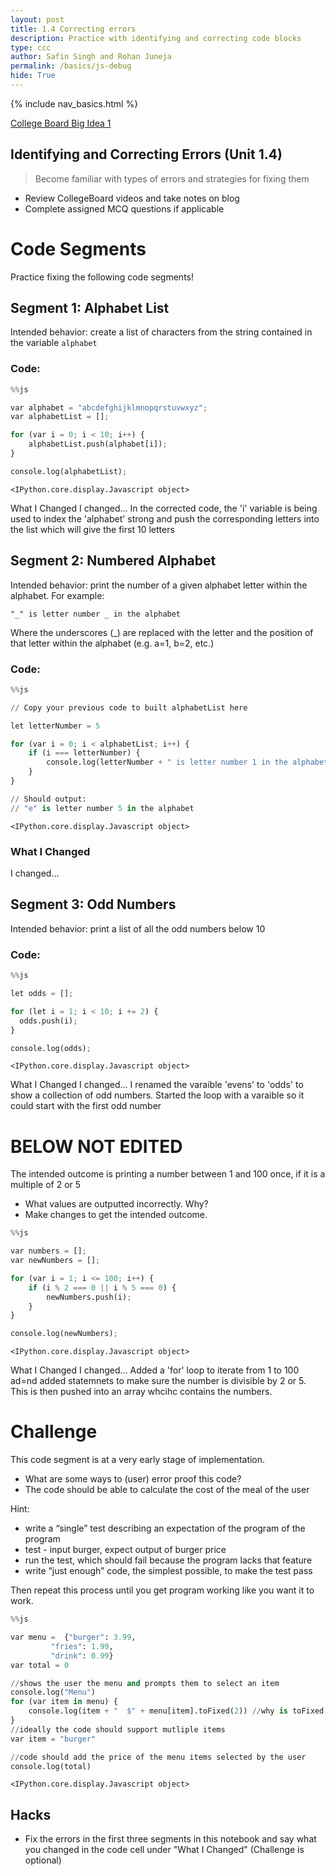 ```yaml
---
layout: post
title: 1.4 Correcting errors
description: Practice with identifying and correcting code blocks
type: ccc
author: Safin Singh and Rohan Juneja
permalink: /basics/js-debug
hide: True
---
```


{% include nav_basics.html %}

[College Board Big Idea 1](https://apclassroom.collegeboard.org/103/home?unit=1)

## Identifying and Correcting Errors (Unit 1.4)

> Become familiar with types of errors and strategies for fixing them

- Review CollegeBoard videos and take notes on blog
- Complete assigned MCQ questions if applicable

# Code Segments

Practice fixing the following code segments!

## Segment 1: Alphabet List

Intended behavior: create a list of characters from the string contained in the variable `alphabet`

### Code:


```python
%%js

var alphabet = "abcdefghijklmnopqrstuvwxyz";
var alphabetList = [];

for (var i = 0; i < 10; i++) {
    alphabetList.push(alphabet[i]);
}

console.log(alphabetList);
```


    <IPython.core.display.Javascript object>


What I Changed
I changed...
In the corrected code, the 'i' variable is being used to index the 'alphabet' strong and push the corresponding letters into the list which will give the first 10 letters

## Segment 2: Numbered Alphabet

Intended behavior: print the number of a given alphabet letter within the alphabet. For example:
```
"_" is letter number _ in the alphabet
```

Where the underscores (_) are replaced with the letter and the position of that letter within the alphabet (e.g. a=1, b=2, etc.)

### Code:


```python
%%js

// Copy your previous code to built alphabetList here

let letterNumber = 5

for (var i = 0; i < alphabetList; i++) {
	if (i === letterNumber) {
		console.log(letterNumber + " is letter number 1 in the alphabet")
	}
}

// Should output:
// "e" is letter number 5 in the alphabet
```


    <IPython.core.display.Javascript object>


### What I Changed

I changed...

## Segment 3: Odd Numbers

Intended behavior: print a list of all the odd numbers below 10

### Code:


```python
%%js

let odds = [];

for (let i = 1; i < 10; i += 2) {
  odds.push(i);
}

console.log(odds);
```


    <IPython.core.display.Javascript object>


What I Changed
I changed...
I renamed the varaible 'evens' to 'odds' to show a collection of odd numbers. Started the loop with a varaible so it could start with the first odd number

# BELOW NOT EDITED

The intended outcome is printing a number between 1 and 100 once, if it is a multiple of 2 or 5 
- What values are outputted incorrectly. Why?
- Make changes to get the intended outcome.


```python
%%js

var numbers = [];
var newNumbers = [];

for (var i = 1; i <= 100; i++) {
    if (i % 2 === 0 || i % 5 === 0) {
        newNumbers.push(i);
    }
}

console.log(newNumbers);
```


    <IPython.core.display.Javascript object>


What I Changed
I changed...
Added a 'for' loop to iterate from 1 to 100 ad=nd added statemnets to make sure the number is divisible by 2 or 5. This is then pushed into an array whcihc contains the numbers.

# Challenge

This code segment is at a very early stage of implementation.
- What are some ways to (user) error proof this code?
- The code should be able to calculate the cost of the meal of the user

Hint:
- write a “single” test describing an expectation of the program of the program
- test - input burger, expect output of burger price
- run the test, which should fail because the program lacks that feature
- write “just enough” code, the simplest possible, to make the test pass

Then repeat this process until you get program working like you want it to work.


```python
%%js

var menu =  {"burger": 3.99,
         "fries": 1.99,
         "drink": 0.99}
var total = 0

//shows the user the menu and prompts them to select an item
console.log("Menu")
for (var item in menu) {
    console.log(item + "  $" + menu[item].toFixed(2)) //why is toFixed used?
}
//ideally the code should support mutliple items
var item = "burger"

//code should add the price of the menu items selected by the user 
console.log(total)
```


    <IPython.core.display.Javascript object>


## Hacks
- Fix the errors in the first three segments in this notebook and say what you changed in the code cell under "What I Changed" (Challenge is optional)
